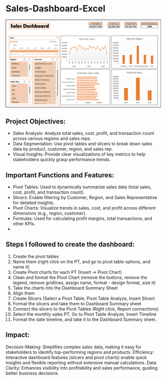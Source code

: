 # Sales-Dashboard-Excel

![Dashboard](https://github.com/agujalwar/Sales-Dashboard-Excel/blob/main/Sales%20Dashboard%20V2.png)

## Project Objectives:
- Sales Analysis: Analyze total sales, cost, profit, and transaction count across various regions and sales reps.
- Data Segmentation: Use pivot tables and slicers to break down sales data by product, customer, region, and sales rep.
- Visual Insights: Provide clear visualizations of key metrics to help stakeholders quickly grasp performance trends.

## Important Functions and Features:
- Pivot Tables: Used to dynamically summarize sales data (total sales, cost, profit, and transaction count).
- Slicers: Enable filtering by Customer, Region, and Sales Representative for detailed insights.
- Pivot Charts: Visualize trends in sales, cost, and profit across different dimensions (e.g., region, customer).
- Formulas: Used for calculating profit margins, total transactions, and other KPIs.
- 
## Steps I followed to create the dashboard: 
1. Create the pivot tables
2. Name them (right click on the PT, and go to pivot table options, and name it)
3. Create Pivot charts for each PT (Insert -> Pivot Chart)
4. Clean and format the Pivot Chart (remove the buttons, remove the legend, remove gridlines, assign name, format - design format, size it)
5. Take the charts into the Dashboard Summary Sheet
6. Align them
7. Create Slicers (Select a Pivot Table, Pivot Table Analyze, Insert Slicer)
8. Format the slicers and take them to Dashboard Summary sheet
9. Connect the slicers to the Pivot Tables (Right click, Report connections)
10. Select the monthly sales PT, Go to Pivot Table Analyze, Insert Timeline
11. Format the date timeline, and take it to the Dashboard Summary sheet.
    
## Impact:
Decision-Making: Simplifies complex sales data, making it easy for stakeholders to identify top-performing regions and products.
Efficiency: Interactive dashboard features (slicers and pivot charts) enable quick insights and flexible reporting without extensive manual calculations.
Data Clarity: Enhances visibility into profitability and sales performance, guiding better business decisions.

